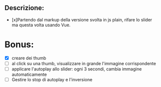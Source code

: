 ## Descrizione:
- [x]Partendo dal markup della versione svolta in js plain, rifare lo slider ma questa volta usando Vue.

# Bonus:
- [x] creare dei thumb
- [ ] al click su una thumb, visualizzare in grande l'immagine corrispondente
- [ ] applicare l'autoplay allo slider: ogni 3 secondi, cambia immagine automaticamente
- [ ] Gestire lo stop di autoplay e l'inversione